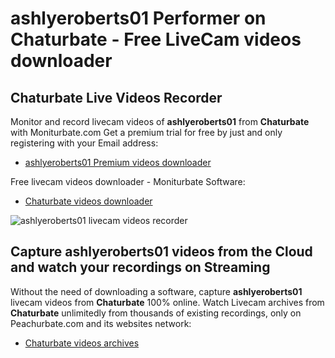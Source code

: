 # ashlyeroberts01 Performer on Chaturbate - Free LiveCam videos downloader

## Chaturbate Live Videos Recorder

Monitor and record livecam videos of **ashlyeroberts01** from **Chaturbate** with Moniturbate.com
Get a premium trial for free by just and only registering with your Email address:
* [ashlyeroberts01 Premium videos downloader](https://moniturbate.com/request-demo-licence-key.html)

Free livecam videos downloader - Moniturbate Software:
* [Chaturbate videos downloader](https://moniturbate.com/moniturbate-download-software.html)

![ashlyeroberts01 livecam videos recorder](https://peachurnet.com/templates/moniturbate-software.png)


## Capture ashlyeroberts01 videos from the Cloud and watch your recordings on Streaming

Without the need of downloading a software, capture **ashlyeroberts01** livecam videos from **Chaturbate** 100% online.
Watch Livecam archives from **Chaturbate** unlimitedly from thousands of existing recordings, only on Peachurbate.com and its websites network:
* [Chaturbate videos archives](https://peachurnet.com/)